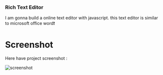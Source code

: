 ### Rich Text Editor
I am gonna build a online text editor with javascript. this text editor is similar to microsoft office word❗️

# Screenshot
Here have project screenshot :

![screenshot](screenshot.jpg)
